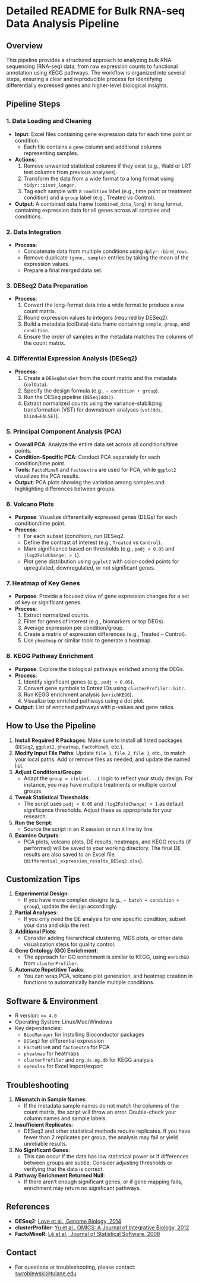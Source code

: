 # Detailed README for Bulk RNA-seq Data Analysis Pipeline

## Overview
This pipeline provides a structured approach to analyzing bulk RNA sequencing (RNA-seq) data, from raw expression counts to functional annotation using KEGG pathways. The workflow is organized into several steps, ensuring a clear and reproducible process for identifying differentially expressed genes and higher-level biological insights.

## Pipeline Steps

### 1. Data Loading and Cleaning
- **Input**: Excel files containing gene expression data for each time point or condition.
  - Each file contains a `gene` column and additional columns representing samples.
- **Actions**:
  1. Remove unwanted statistical columns if they exist (e.g., Wald or LRT test columns from previous analyses).
  2. Transform the data from a wide format to a long format using `tidyr::pivot_longer`.
  3. Tag each sample with a `condition` label (e.g., time point or treatment condition) and a `group` label (e.g., Treated vs Control).
- **Output**: A combined data frame (`combined_data_long`) in long format, containing expression data for all genes across all samples and conditions.

### 2. Data Integration
- **Process**:
  - Concatenate data from multiple conditions using `dplyr::bind_rows`.
  - Remove duplicate `(gene, sample)` entries by taking the mean of the expression values.
  - Prepare a final merged data set.

### 3. DESeq2 Data Preparation
- **Process**:
  1. Convert the long-format data into a wide format to produce a raw count matrix.
  2. Round expression values to integers (required by DESeq2).
  3. Build a metadata (colData) data frame containing `sample`, `group`, and `condition`.
  4. Ensure the order of samples in the metadata matches the columns of the count matrix.

### 4. Differential Expression Analysis (DESeq2)
- **Process**:
  1. Create a `DESeqDataSet` from the count matrix and the metadata (`colData`).
  2. Specify the design formula (e.g., `~ condition + group`).
  3. Run the DESeq pipeline (`DESeq(dds)`).
  4. Extract normalized counts using the variance-stabilizing transformation (VST) for downstream analyses (`vst(dds, blind=FALSE)`).

### 5. Principal Component Analysis (PCA)
- **Overall PCA**: Analyze the entire data set across all conditions/time points.
- **Condition-Specific PCA**: Conduct PCA separately for each condition/time point.
- **Tools**: `FactoMineR` and `factoextra` are used for PCA, while `ggplot2` visualizes the PCA results.
- **Output**: PCA plots showing the variation among samples and highlighting differences between groups.

### 6. Volcano Plots
- **Purpose**: Visualize differentially expressed genes (DEGs) for each condition/time point.
- **Process**:
  - For each subset (condition), run DESeq2.
  - Define the contrast of interest (e.g., `Treated` vs `Control`).
  - Mark significance based on thresholds (e.g., `padj < 0.05` and `|log2FoldChange| > 1`).
  - Plot gene distribution using `ggplot2` with color-coded points for upregulated, downregulated, or not significant genes.

### 7. Heatmap of Key Genes
- **Purpose**: Provide a focused view of gene expression changes for a set of key or significant genes.
- **Process**:
  1. Extract normalized counts.
  2. Filter for genes of interest (e.g., biomarkers or top DEGs).
  3. Average expression per condition/group.
  4. Create a matrix of expression differences (e.g., Treated – Control).
  5. Use `pheatmap` or similar tools to generate a heatmap.

### 8. KEGG Pathway Enrichment
- **Purpose**: Explore the biological pathways enriched among the DEGs.
- **Process**:
  1. Identify significant genes (e.g., `padj < 0.05`).
  2. Convert gene symbols to Entrez IDs using `clusterProfiler::bitr`.
  3. Run KEGG enrichment analysis (`enrichKEGG`).
  4. Visualize top enriched pathways using a dot plot.
- **Output**: List of enriched pathways with p-values and gene ratios.

## How to Use the Pipeline
1. **Install Required R Packages**: Make sure to install all listed packages (`DESeq2`, `ggplot2`, `pheatmap`, `FactoMineR`, etc.).
2. **Modify Input File Paths**: Update `file_1`, `file_2`, `file_3`, etc., to match your local paths. Add or remove files as needed, and update the named list.
3. **Adjust Conditions/Groups**:
   - Adapt the `group = ifelse(...)` logic to reflect your study design. For instance, you may have multiple treatments or multiple control groups.
4. **Tweak Statistical Thresholds**:
   - The script uses `padj < 0.05` and `|log2FoldChange| > 1` as default significance thresholds. Adjust these as appropriate for your research.
5. **Run the Script**:
   - Source the script in an R session or run it line by line.
6. **Examine Outputs**:
   - PCA plots, volcano plots, DE results, heatmaps, and KEGG results (if performed) will be saved to your working directory. The final DE results are also saved to an Excel file (`differential_expression_results_DESeq2.xlsx`).

## Customization Tips
1. **Experimental Design**:
   - If you have more complex designs (e.g., `~ batch + condition + group`), update the `design` accordingly.
2. **Partial Analyses**:
   - If you only need the DE analysis for one specific condition, subset your data and skip the rest.
3. **Additional Plots**:
   - Consider adding hierarchical clustering, MDS plots, or other data visualization steps for quality control.
4. **Gene Ontology (GO) Enrichment**:
   - The approach for GO enrichment is similar to KEGG, using `enrichGO` from `clusterProfiler`.
5. **Automate Repetitive Tasks**:
   - You can wrap PCA, volcano plot generation, and heatmap creation in functions to automatically handle multiple conditions.

## Software & Environment
- R version: `>= 4.0`
- Operating System: Linux/Mac/Windows
- Key dependencies:
  - `BiocManager` for installing Bioconductor packages
  - `DESeq2` for differential expression
  - `FactoMineR` and `factoextra` for PCA
  - `pheatmap` for heatmaps
  - `clusterProfiler` and `org.Hs.eg.db` for KEGG analysis
  - `openxlsx` for Excel import/export

## Troubleshooting
1. **Mismatch in Sample Names**:
   - If the metadata sample names do not match the columns of the count matrix, the script will throw an error. Double-check your column names and sample labels.
2. **Insufficient Replicates**:
   - DESeq2 and other statistical methods require replicates. If you have fewer than 2 replicates per group, the analysis may fail or yield unreliable results.
3. **No Significant Genes**:
   - This can occur if the data has low statistical power or if differences between groups are subtle. Consider adjusting thresholds or verifying that the data is correct.
4. **Pathway Enrichment Returned Null**:
   - If there aren’t enough significant genes, or if gene mapping fails, enrichment may return no significant pathways.

## References
- **DESeq2**: [Love et al., Genome Biology, 2014](https://genomebiology.biomedcentral.com/articles/10.1186/s13059-014-0550-8)
- **clusterProfiler**: [Yu et al., OMICS: A Journal of Integrative Biology, 2012](https://doi.org/10.1089/omi.2011.0118)
- **FactoMineR**: [Lê et al., Journal of Statistical Software, 2008](https://www.jstatsoft.org/index.php/jss/article/view/v025i01)

## Contact
- For questions or troubleshooting, please contact: swroblewski@tulane.edu

